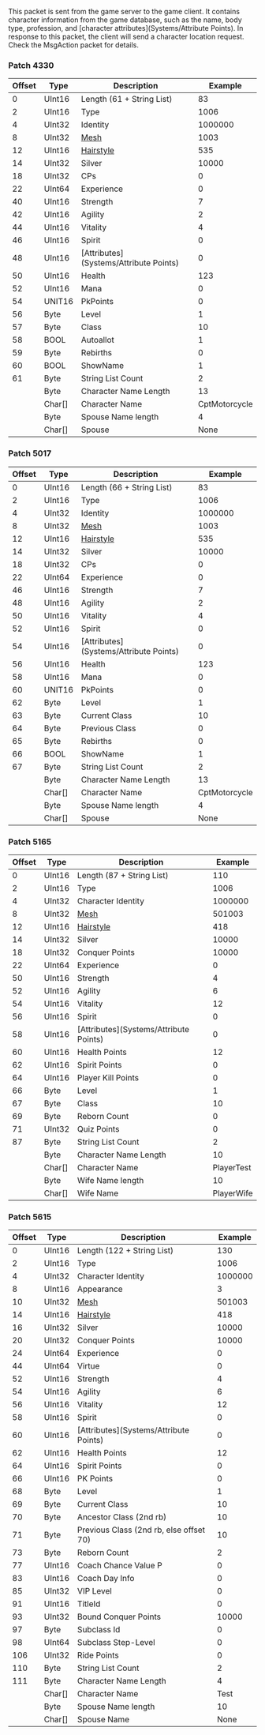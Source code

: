 This packet is sent from the game server to the game client. It contains character information from the game database, such as the name, body type, profession, and [character attributes](Systems/Attribute Points). In response to this packet, the client will send a character location request. Check the MsgAction packet for details.

### Patch 4330

| Offset | Type | Description | Example |
| -------- | -------- | -------- | -------- |
| 0 | UInt16 | Length (61 + String List) | 83 |
| 2 | UInt16 | Type | 1006 |
| 4 | UInt32 | Identity | 1000000 |
| 8 | UInt32 | [Mesh](Systems/Mesh) | 1003 |
| 12 | UInt16 | [Hairstyle](Enums/Hairstyles) | 535 |
| 14 | UInt32 | Silver | 10000 |
| 18 | UInt32 | CPs | 0 |
| 22 | UInt64 | Experience | 0 |
| 40 | UInt16 | Strength | 7 |
| 42 | UInt16 | Agility | 2 |
| 44 | UInt16 | Vitality | 4 |
| 46 | UInt16 | Spirit | 0 |
| 48 | UInt16 | [Attributes](Systems/Attribute Points) | 0 |
| 50 | UInt16 | Health | 123 |
| 52 | UInt16 | Mana | 0 |
| 54 | UNIT16 | PkPoints | 0 |
| 56 | Byte | Level | 1 |
| 57 | Byte | Class | 10 |
| 58 | BOOL | Autoallot | 1 |
| 59 | Byte | Rebirths | 0 |
| 60 | BOOL | ShowName | 1 |
| 61 | Byte | String List Count | 2 |
|  | Byte | Character Name Length | 13 |
|  | Char[] | Character Name | CptMotorcycle |
|  | Byte | Spouse Name length | 4 |
|  | Char[] | Spouse | None |

### Patch 5017

| Offset | Type | Description | Example |
| -------- | -------- | -------- | -------- |
| 0 | UInt16 | Length (66 + String List) | 83 |
| 2 | UInt16 | Type | 1006 |
| 4 | UInt32 | Identity | 1000000 |
| 8 | UInt32 | [Mesh](Systems/Mesh) | 1003 |
| 12 | UInt16 | [Hairstyle](Enums/Hairstyles) | 535 |
| 14 | UInt32 | Silver | 10000 |
| 18 | UInt32 | CPs | 0 |
| 22 | UInt64 | Experience | 0 |
| 46 | UInt16 | Strength | 7 |
| 48 | UInt16 | Agility | 2 |
| 50 | UInt16 | Vitality | 4 |
| 52 | UInt16 | Spirit | 0 |
| 54 | UInt16 | [Attributes](Systems/Attribute Points) | 0 |
| 56 | UInt16 | Health | 123 |
| 58 | UInt16 | Mana | 0 |
| 60 | UNIT16 | PkPoints | 0 |
| 62 | Byte | Level | 1 |
| 63 | Byte | Current Class | 10 |
| 64 | Byte | Previous Class | 0 |
| 65 | Byte | Rebirths | 0 |
| 66 | BOOL | ShowName | 1 |
| 67 | Byte | String List Count | 2 |
|  | Byte | Character Name Length | 13 |
|  | Char[] | Character Name | CptMotorcycle |
|  | Byte | Spouse Name length | 4 |
|  | Char[] | Spouse | None |

### Patch 5165

| Offset | Type | Description | Example |
| -------- | -------- | -------- | -------- |
| 0 | UInt16 | Length (87 + String List) | 110 |
| 2 | UInt16 | Type | 1006 |
| 4 | UInt32 | Character Identity | 1000000 |
| 8 | UInt32 | [Mesh](Systems/Mesh) | 501003 |
| 12 | UInt16 | [Hairstyle](Enums/Hairstyles) | 418 |
| 14 | UInt32 | Silver | 10000 |
| 18 | UInt32 | Conquer Points | 10000 |
| 22 | UInt64 | Experience | 0 |
| 50 | UInt16 | Strength | 4 |
| 52 | UInt16 | Agility | 6 |
| 54 | UInt16 | Vitality | 12 |
| 56 | UInt16 | Spirit | 0 |
| 58 | UInt16 | [Attributes](Systems/Attribute Points) | 0 |
| 60 | UInt16 | Health Points | 12 |
| 62 | UInt16 | Spirit Points | 0 |
| 64 | UInt16 | Player Kill Points | 0 |
| 66 | Byte | Level | 1 |
| 67 | Byte | Class | 10 |
| 69 | Byte | Reborn Count | 0 |
| 71 | UInt32 | Quiz Points | 0 |
| 87 | Byte | String List Count | 2 |
|  | Byte | Character Name Length | 10 |
|  | Char[] | Character Name | PlayerTest |
|  | Byte | Wife Name length | 10 |
|  | Char[] | Wife Name | PlayerWife |

### Patch 5615

| Offset | Type | Description | Example |
| -------- | -------- | -------- | -------- |
| 0 | UInt16 | Length (122 + String List) | 130 |
| 2 | UInt16 | Type | 1006 |
| 4 | UInt32 | Character Identity | 1000000 |
| 8 | UInt16 | Appearance | 3 |
| 10 | UInt32 | [Mesh](Systems/Mesh) | 501003 |
| 14 | UInt16 | [Hairstyle](Enums/Hairstyles) | 418 |
| 16 | UInt32 | Silver | 10000 |
| 20 | UInt32 | Conquer Points | 10000 |
| 24 | UInt64 | Experience | 0 |
| 44 | UInt64 | Virtue | 0 |
| 52 | UInt16 | Strength | 4 |
| 54 | UInt16 | Agility | 6 |
| 56 | UInt16 | Vitality | 12 |
| 58 | UInt16 | Spirit | 0 |
| 60 | UInt16 | [Attributes](Systems/Attribute Points) | 0 |
| 62 | UInt16 | Health Points | 12 |
| 64 | UInt16 | Spirit Points | 0 |
| 66 | UInt16 | PK Points | 0 |
| 68 | Byte | Level | 1 |
| 69 | Byte | Current Class | 10 |
| 70 | Byte | Ancestor Class (2nd rb) | 10 |
| 71 | Byte | Previous Class (2nd rb, else offset 70) | 10 |
| 73 | Byte | Reborn Count | 2 |
| 77 | UInt16 | Coach Chance Value P | 0 |
| 83 | UInt16 | Coach Day Info | 0 |
| 85 | UInt32 | VIP Level | 0 |
| 91 | UInt16 | TitleId | 0 |
| 93 | UInt32 | Bound Conquer Points | 10000 |
| 97 | Byte | Subclass Id | 0 |
| 98 | UInt64 | Subclass Step-Level | 0 |
| 106 | UInt32 | Ride Points | 0 |
| 110 | Byte | String List Count | 2 |
| 111 | Byte | Character Name Length | 4 |
|  | Char[] | Character Name | Test |
|  | Byte | Spouse Name length | 10 |
|  | Char[] | Spouse Name | None |
